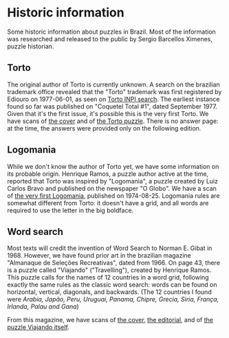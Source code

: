 # Historic information

Some historic information about puzzles in Brazil. Most of the information was researched and released to the public by Sergio Barcellos Ximenes, puzzle historian.

## Torto

The original author of Torto is currently unknown. A search on the brazilian trademark office revealed that the "Torto" trademark was first registered by Ediouro on 1977-06-01, as seen on [Torto INPI search](torto-inpi.pdf). The earliest instance found so far was published on "Coquetel Total #1", dated September 1977. Given that it's the first issue, it's possible this is the very first Torto. We have scans of [the cover](coquetel-total-cover.pdf) and of [the Torto puzzle](coquetel-total-torto.pdf). There is no answer page: at the time, the answers were provided only on the following edition.

## Logomania

While we don't know the author of Torto yet, we have some information on its probable origin. Henrique Ramos, a puzzle author active at the time, reported that Torto was inspired by "Logomania", a puzzle created by Luiz Carlos Bravo and published on the newspaper "O Globo". We have a scan of [the very first Logomania](logomania.pdf), published on 1974-08-25. Logomania rules are somewhat different from Torto: it doesn't have a grid, and all words are required to use the letter in the big boldface.

## Word search

Most texts will credit the invention of Word Search to Norman E. Gibat in 1968. However, we have found prior art in the brazilian magazine "Almanaque de Seleções Recreativas", dated from 1966. On page 43, there is a puzzle called "Viajando" ("Travelling"), created by Henrique Ramos. This puzzle calls for the names of 12 countries in a word grid, following exactly the same rules as the classic word search: words can be found on horizontal, vertical, diagonals, and backwards. (The 12 countries I found were *Arabia, Japão, Peru, Uruguai, Panama, Chipre, Grecia, Siria, França, Irlanda, Palau and Gana*)

From this magazine, we have scans of [the cover](Almanaque-cover.jpg), [the editorial](Almanaque-address.jpg), and of [the puzzle Viajando itself](Almanaque-wordsearch.jpg).
